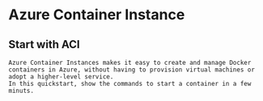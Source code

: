 # Azure Container Instance

## Start with ACI
```
Azure Container Instances makes it easy to create and manage Docker 
containers in Azure, without having to provision virtual machines or 
adopt a higher-level service.
In this quickstart, show the commands to start a container in a few minuts.
```
